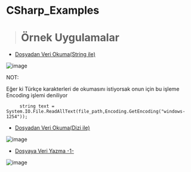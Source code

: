 # CSharp_Examples



> # Örnek Uygulamalar

 - <a href="https://github.com/edakass/CSharp_Examples/tree/main/ReadingDataFromFile">Dosyadan Veri Okuma(String ile)</a>
  
 ![image](https://user-images.githubusercontent.com/61595808/161723479-73c09714-1b96-40a8-be1d-4b5849bae1ad.png)

NOT:

Eğer ki Türkçe karakterleri de okumasını istiyorsak onun için  bu işleme Encoding işlemi deniliyor
         
         string text = System.IO.File.ReadAllText(file_path,Encoding.GetEncoding("windows-1254"));
   
   
   
   
- <a href="https://github.com/edakass/CSharp_Examples/tree/main/ReadingFile">Dosyadan Veri Okuma(Dizi ile)</a>

![image](https://user-images.githubusercontent.com/61595808/161825903-60b570c9-6a20-4a8e-abc0-d55ec719550c.png)


- <a href="https://github.com/edakass/CSharp_Examples/tree/main/1">Dosyaya Veri Yazma -1- </a>

![image](https://user-images.githubusercontent.com/61595808/161994813-4e6e1607-9acd-4c32-8893-46e4a8575d69.png)
